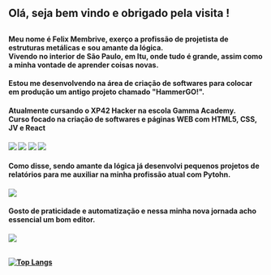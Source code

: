 
<h2>Olá, seja bem vindo e obrigado pela visita !<h2>

<h4>Meu nome é Felix Membrive, exerço a profissão de projetista de estruturas metálicas e sou amante da lógica.<br>
Vivendo no interior de São Paulo, em Itu, onde tudo é grande, assim como a minha vontade de aprender coisas novas.<h4>
<h4>Estou me desenvolvendo na área de criação de softwares para colocar em produção um antigo projeto chamado <strong>"HammerGO!".<strong><h4>
<h4>Atualmente cursando o XP42 Hacker na escola Gamma Academy.<br>Curso focado na criação de softwares e páginas WEB com HTML5, CSS, JV e React<h4>
<img src="https://img.shields.io/badge/Google_chrome-4285F4?style=for-the-badge&logo=Google-chrome&logoColor=white">
<img src="https://img.shields.io/badge/HTML5-E34F26?style=for-the-badge&logo=html5&logoColor=white">
<img src="https://img.shields.io/badge/CSS3-1572B6?style=for-the-badge&logo=css3&logoColor=white">
<img src="https://img.shields.io/badge/JavaScript-323330?style=for-the-badge&logo=javascript&logoColor=F7DF1E">

<h4> Como disse, sendo amante da lógica já desenvolvi pequenos projetos de relatórios para me auxiliar na minha profissão atual com Pytohn.<h4>
<img src="https://img.shields.io/badge/Python-FFD43B?style=for-the-badge&logo=python&logoColor=blue">
<br>

<h4>Gosto de praticidade e automatização e nessa minha nova jornada acho essencial um bom editor.<h4>
<img src="https://img.shields.io/badge/Visual_Studio_Code-0078D4?style=for-the-badge&logo=visual%20studio%20code&logoColor=white">
<br><br>

<!-- <h4>Em 2015 com um grupo de amigos e 2 irmão, decidimos mergulhar na criação de um aplicativo.<h4>
<h4>Começava o que chamariamos mais a frente de <stong>HammerGO!<stong> Um aplicativo/game que tem como proposta principal recompensar o usuário com o tempo que ele passa interagindo e propagando o aplicativo.<h4> -->


<!--
**FelixMembrive/FelixMembrive** is a ✨ _special_ ✨ repository because its `README.md` (this file) appears on your GitHub profile.

Here are some ideas to get you started:

- 🔭 I’m currently working on ...
- 🌱 I’m currently learning ...
- 👯 I’m looking to collaborate on ...
- 🤔 I’m looking for help with ...
- 💬 Ask me about ...
- 📫 How to reach me: ...
- 😄 Pronouns: ...
- ⚡ Fun fact: ...
-->

<!-- <p align="left" style="margin-top:10px;"> <a href="https://github.com/ryo-ma/github-profile-trophy"><img src="https://github-profile-trophy.vercel.app/?username=FelixMembrive&theme=onedark&row=1&margin-w=5" alt="FelixMembrive" /></a> </p> -->

[![Top Langs](https://github-readme-stats.vercel.app/api/top-langs/?username=felixmembrive&layout=compact)](https://github.com/anuraghazra/github-readme-stats)